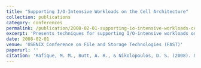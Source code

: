 ```yaml
---
title: "Supporting I/O-Intensive Workloads on the Cell Architecture"
collection: publications
category: conferences
permalink: /publication/2008-02-01-supporting-io-intensive-workloads-cell
excerpt: 'Presents techniques for supporting I/O-intensive workloads on the Cell Broadband Engine architecture to improve storage system performance.'
date: 2008-02-01
venue: 'USENIX Conference on File and Storage Technologies (FAST)'
paperurl: ''
citation: 'Rafique, M. M., Butt, A. R., & Nikolopoulos, D. S. (2008). &quot;Supporting I/O-Intensive Workloads on the Cell Architecture.&quot; In <i>Proc. USENIX FAST</i>.'
---
```

